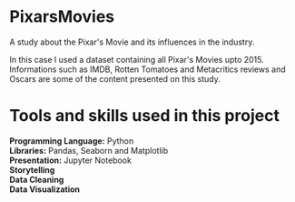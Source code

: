 # PixarsMovies
A study about the Pixar's Movie and its influences in the industry.

In this case I used a dataset containing all Pixar's Movies upto 2015. Informations such as IMDB, Rotten Tomatoes and Metacritics reviews and Oscars are some of the content presented on this study.

<h1>Tools and skills used in this project</h1>

<b>Programming Language:</b> Python<br>
<b>Libraries:</b> Pandas, Seaborn and Matplotlib<br>
<b>Presentation:</b> Jupyter Notebook<br>
<b>Storytelling</b><br>
<b>Data Cleaning</b><br>
<b>Data Visualization</b>
